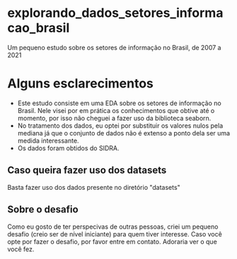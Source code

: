 # explorando_dados_setores_informacao_brasil
 Um pequeno estudo sobre os setores de informação no Brasil, de 2007 a 2021
# Alguns esclarecimentos
- Este estudo consiste em uma EDA sobre os setores de informação no Brasil. Nele visei por em prática os conhecimentos que obtive até o momento, por isso não cheguei a fazer uso da biblioteca seaborn.
- No tratamento dos dados, eu optei por substituir os valores nulos pela mediana já que o conjunto de dados não é extenso a ponto dela ser uma medida interessante.
- Os dados foram obtidos do SIDRA.
## Caso queira fazer uso dos datasets
Basta fazer uso dos dados presente no diretório "datasets"
## Sobre o desafio
Como eu gosto de ter perspecivas de outras pessoas, criei um pequeno desafio (creio ser de nível iniciante) para quem tiver interesse. Caso você opte por fazer o desafio, por favor entre em contato. Adoraria ver o que você fez.
